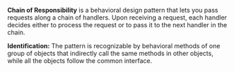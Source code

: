 **Chain of Responsibility** is a behavioral design pattern that lets you pass requests along a chain of handlers. Upon receiving a request, each handler decides either to process the request or to pass it to the next handler in the chain.

**Identification:** The pattern is recognizable by behavioral methods of one group of objects that indirectly call the same methods in other objects, while all the objects follow the common interface.